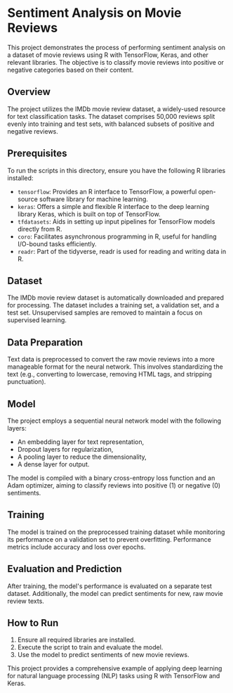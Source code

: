 # Sentiment Analysis on Movie Reviews

This project demonstrates the process of performing sentiment analysis on a dataset of movie reviews using R with TensorFlow, Keras, and other relevant libraries. The objective is to classify movie reviews into positive or negative categories based on their content.

## Overview

The project utilizes the IMDb movie review dataset, a widely-used resource for text classification tasks. The dataset comprises 50,000 reviews split evenly into training and test sets, with balanced subsets of positive and negative reviews.

## Prerequisites

To run the scripts in this directory, ensure you have the following R libraries installed:

- `tensorflow`: Provides an R interface to TensorFlow, a powerful open-source software library for machine learning.
- `keras`: Offers a simple and flexible R interface to the deep learning library Keras, which is built on top of TensorFlow.
- `tfdatasets`: Aids in setting up input pipelines for TensorFlow models directly from R.
- `coro`: Facilitates asynchronous programming in R, useful for handling I/O-bound tasks efficiently.
- `readr`: Part of the tidyverse, readr is used for reading and writing data in R.

## Dataset

The IMDb movie review dataset is automatically downloaded and prepared for processing. The dataset includes a training set, a validation set, and a test set. Unsupervised samples are removed to maintain a focus on supervised learning.

## Data Preparation

Text data is preprocessed to convert the raw movie reviews into a more manageable format for the neural network. This involves standardizing the text (e.g., converting to lowercase, removing HTML tags, and stripping punctuation).

## Model

The project employs a sequential neural network model with the following layers:

- An embedding layer for text representation,
- Dropout layers for regularization,
- A pooling layer to reduce the dimensionality,
- A dense layer for output.

The model is compiled with a binary cross-entropy loss function and an Adam optimizer, aiming to classify reviews into positive (1) or negative (0) sentiments.

## Training

The model is trained on the preprocessed training dataset while monitoring its performance on a validation set to prevent overfitting. Performance metrics include accuracy and loss over epochs.

## Evaluation and Prediction

After training, the model's performance is evaluated on a separate test dataset. Additionally, the model can predict sentiments for new, raw movie review texts.

## How to Run

1. Ensure all required libraries are installed.
2. Execute the script to train and evaluate the model.
3. Use the model to predict sentiments of new movie reviews.

This project provides a comprehensive example of applying deep learning for natural language processing (NLP) tasks using R with TensorFlow and Keras.